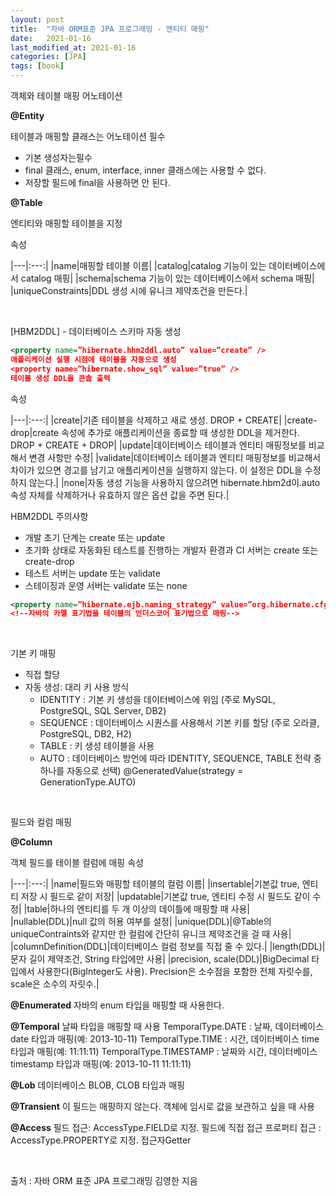 ```yaml
---
layout: post
title:  "자바 ORM표준 JPA 프로그래밍 - 엔티티 매핑"
date:   2021-01-16
last_modified_at: 2021-01-16
categories: [JPA]
tags: [book]
---
```


객체와 테이블 매핑 어노테이션

**@Entity**

테이블과 매핑할 클래스는 어노테이션 필수 
- 기본 생성자는필수
- final 클래스, enum, interface, inner 클래스에는 사용할 수 없다.
- 저장할 필드에 final을 사용하면 안 된다.

**@Table**

엔티티와 매핑할 테이블을 지정

속성

|---|:---:|
|name|매핑할 테이블 이름|
|catalog|catalog 기능이 있는 데이터베이스에서 catalog 매핑|
|schema|schema 기능이 있는 데이터베이스에서 schema 매핑|
|uniqueConstraints|DDL 생성 시에 유니크 제약조건을 만든다.|

<br/>

[HBM2DDL] - 데이터베이스 스키마 자동 생성

```xml
<property name=”hibernate.hhm2ddl.auto” value=”create” />
애플리케이션 실행 시점에 테이블을 자동으로 생성
<property name=”hibernate.show_sql” value=”true” />
테이블 생성 DDL을 콘솔 출력
```

속성

|---|:---:|
|create|기존 테이블을 삭제하고 새로 생성. DROP + CREATE|
|create-drop|create 속성에 추가로 애플리케이션을 종료할 때 생성한 DDL을 제거한다. DROP + CREATE + DROP|
|update|데이터베이스 테이블과 엔티티 매핑정보를 비교해서 변경 사항만 수정|
|validate|데이터베이스 테이블과 엔티티 매핑정보를 비교해서 차이가 있으면 경고를 남기고 애플리케이션을 실행하지 않는다. 이 설정은 DDL을 수정하지 않는다.|
|none|자동 생성 기능을 사용하지 않으려면 hibernate.hbm2d이.auto 속성 자체를 삭제하거나 유효하지 않은 옵션 값을 주면 된다.|

HBM2DDL 주의사항
- 개발 초기 단계는 create 또는 update
- 초기화 상태로 자동화된 테스트를 진행하는 개발자 환경과 CI 서버는 create 또는 create-drop
- 테스트 서버는 update 또는 validate
- 스테이징과 운영 서버는 validate 또는 none

```xml
<property name=”hibernate.ejb.naming_strategy” value=”org.hibernate.cfg.ImprovedNamingStrategy” />
<!--자바의 카멜 표기법을 테이블의 언더스코어 표기법으로 매핑-->
```
<br/>

기본 키 매핑
- 직접 할당
- 자동 생성: 대리 키 사용 방식
    - IDENTITY : 기본 키 생성을 데이터베이스에 위임 (주로 MySQL, PostgreSQL, SQL Server, DB2) 
    - SEQUENCE : 데이터베이스 시퀀스를 사용해서 기본 키를 할당 (주로 오라클, PostgreSQL, DB2, H2)
    - TABLE : 키 생성 테이블을 사용
    - AUTO : 데이터베이스 방언에 따라 IDENTITY, SEQUENCE, TABLE 전략 중 하나를 자동으로 선택) @GeneratedValue(strategy = GenerationType.AUTO)

<br/>

필드와 컬럼 매핑

**@Column** 

객체 필드를 테이블 컬럼에 매핑 속성

|---|:---:|
|name|필드와 매핑할 테이블의 컬럼 이름|
|insertable|기본값 true, 엔티티 저장 시 필드로 같이 저장|
|updatable|기본값 true, 엔티티 수정 시 필드도 같이 수정|
|table|하나의 엔티티를 두 개 이상의 데이틀에 매핑할 때 사용|
|nullable(DDL)|null 값의 허용 여부를 설정|
|unique(DDL)|@Table의 uniqueContraints와 같지만 한 컬럼에 간단히 유니크 제약조건을 걸 때 사용|
|columnDefinition(DDL)|데이터베이스 컬럼 정보를 직접 줄 수 있다.|
|length(DDL)|문자 길이 제약조건, String 타입에만 사용|
|precision, scale(DDL)|BigDecimal 타입에서 사용한다(BigInteger도 사용). Precision은 소수점을 포함한 전체 자릿수를, scale은 소수의 자릿수.|

**@Enumerated** 
자바의 enum 타입을 매핑할 때 사용한다.

**@Temporal**
날짜 타입을 매핑할 때 사용 
TemporalType.DATE : 날짜, 데이터베이스 date 타입과 매핑(예: 2013-10-11)
TemporalType.TIME : 시간, 데이터베이스 time 타입과 매핑(예: 11:11:11)
TemporalType.TIMESTAMP : 날짜와 시간, 데이터베이스 timestamp 타입과 매핑(예: 2013-10-11 11:11:11)

**@Lob**
데이터베이스 BLOB, CLOB 타입과 매핑

**@Transient**
이 필드는 매핑하지 않는다. 객체에 임시로 값을 보관하고 싶을 때 사용

**@Access**
필드 접근: AccessType.FIELD로 지정. 필드에 직접 접근
프로퍼티 접근 : AccessType.PROPERTY로 지정. 접근자Getter  

<br/>

출처 : 자바 ORM 표준 JPA 프로그래밍 김영한 지음

<br/>